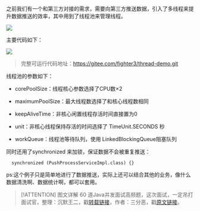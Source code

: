 之前我们有一个和第三方对接的需求，需要向第三方推送数据，引入了多线程来提升数据推送的效率，其中用到了线程池来管理线程。

![](https://cdn.jsdelivr.net/gh/itwanger/toBeBetterJavaer/images/thread/sanfene/thread-pool-yingyong-1.png)


主要代码如下：

![](https://cdn.jsdelivr.net/gh/itwanger/toBeBetterJavaer/images/thread/sanfene/thread-pool-yingyong-2.png)


>完整可运行代码地址：https://gitee.com/fighter3/thread-demo.git

线程池的参数如下：

*   corePoolSize：线程核心参数选择了CPU数×2

*   maximumPoolSize：最大线程数选择了和核心线程数相同

*   keepAliveTime：非核心闲置线程存活时间直接置为0

*   unit：非核心线程保持存活的时间选择了 TimeUnit.SECONDS 秒

*   workQueue：线程池等待队列，使用 LinkedBlockingQueue阻塞队列

同时还用了synchronized 来加锁，保证数据不会被重复推送：

```
  synchronized (PushProcessServiceImpl.class) {}
```

ps:这个例子只是简单地进行了数据推送，实际上还可以结合其他的业务，像什么数据清洗啊、数据统计啊，都可以套用。


> [!ATTENTION]
>  图文详解 60 道Java并发面试高频题，这次面试，一定吊打面试官，整理：沉默王二，戳[转载链接](https://mp.weixin.qq.com/s/bImCIoYsH_JEzTkBx2lj4A)，作者：三分恶，戳[原文链接](https://mp.weixin.qq.com/s/1jhBZrAb7bnvkgN1TgAUpw)。